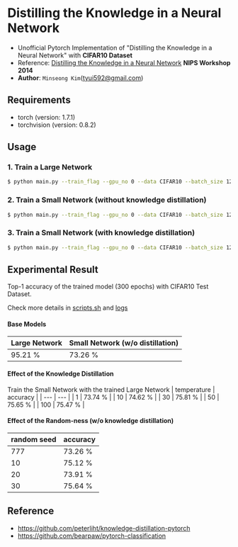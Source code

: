 
Distilling the Knowledge in a Neural Network
==
* Unofficial Pytorch Implementation of "Distilling the Knowledge in a Neural Network" with **CIFAR10 Dataset**
* Reference: [Distilling the Knowledge in a Neural Network](https://arxiv.org/abs/1503.02531) **NIPS Workshop 2014**
* **Author**: `Minseong Kim`(tyui592@gmail.com)

Requirements
--
- torch (version: 1.7.1)
- torchvision (version: 0.8.2)

Usage
--

### 1. Train a Large Network
```bash
$ python main.py --train_flag --gpu_no 0 --data CIFAR10 --batch_size 128 --epoch 300 --lr 0.1 --optim SGD --sgd_momentum 0.9 --num_workers 4 --weight_decay 0.0005 --save_path ./WEIGHTS/0 --model resnet18 --temperature 1 --distillation_weight 0.0 --scheduler MStepLR --lr_milestones 150 225 --print_interval 50 --valid_interval 20
```

### 2. Train a Small Network (without knowledge distillation)
```bash
$ python main.py --train_flag --gpu_no 0 --data CIFAR10 --batch_size 128 --epoch 300 --lr 0.1 --optim SGD --sgd_momentum 0.9 --num_workers 4 --weight_decay 0.0005 --save_path ./WEIGHTS/1 --model 1 --temperature 1 --distillation_weight 0.0 --scheduler MStepLR --lr_milestones 150 225 --print_interval 50 --valid_interval 20
```

### 3. Train a Small Network (with knowledge distillation)
```bash
$ python main.py --train_flag --gpu_no 0 --data CIFAR10 --batch_size 128 --epoch 300 --lr 0.1 --optim SGD --sgd_momentum 0.9 --num_workers 4 --weight_decay 0.0005 --save_path ./WEIGHTS/2 --model 1 --temperature 30 --distillation_weight 0.1 --scheduler MStepLR --lr_milestones 150 225 --print_interval 50 --valid_interval 20 --teacher_load ./WEIGHTS/0/check_point_300.pth
```

Experimental Result
--
Top-1 accuracy of the trained model (300 epochs) with CIFAR10 Test Dataset.

Check more details in [scripts.sh](https://github.com/tyui592/knowledge_distillation/blob/master/scripts.sh) and [logs](https://drive.google.com/drive/folders/1R6Dhz5R19B2phRLqEg-Ic-h7AyJ6-aL7?usp=sharing)

#### Base Models
| Large Network | Small Network (w/o distillation) |
| --- | --- |
| 95.21 % | 73.26 % |

#### Effect of the Knowledge Distillation
Train the Small Network with the trained Large Network
| temperature | accuracy |
| --- | --- |
| 1 | 73.74 % |
| 10 | 74.62 % |
| 30 | 75.81 % |
| 50 | 75.65 % |
| 100 | 75.47 % |

#### Effect of the Random-ness (w/o knowledge distillation)
| random seed | accuracy |
| --- | --- |
| 777 | 73.26 % |
| 10 | 75.12 % |
| 20 | 73.91 % |
| 30 | 75.64 % |

Reference
--
* https://github.com/peterliht/knowledge-distillation-pytorch
* https://github.com/bearpaw/pytorch-classification
